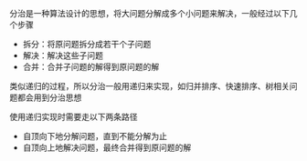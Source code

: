 分治是一种算法设计的思想，将大问题分解成多个小问题来解决，一般经过以下几个步骤

- 拆分：将原问题拆分成若干个子问题
- 解决：解决这些子问题
- 合并：合并子问题的解得到原问题的解

类似递归的过程，所以分治一般用递归来实现，如归并排序、快速排序、树相关问题都会用到分治思想

使用递归实现时需要走以下两条路径

- 自顶向下地分解问题，直到不能分解为止
- 自顶向上地解决问题，最终合并得到原问题的解
